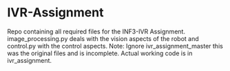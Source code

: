 # IVR-Assignment
Repo containing all required files for the INF3-IVR Assignment. image_processing.py deals with the vision aspects of the robot and control.py with the control aspects.
Note: Ignore ivr_assignment_master this was the original files and is incomplete. Actual working code is in ivr_assignment. 
